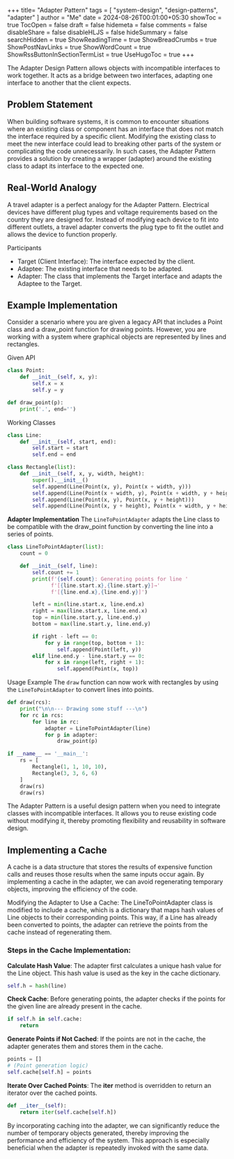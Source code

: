 +++
title= "Adapter Pattern"
tags = [ "system-design",  "design-patterns", "adapter" ]
author = "Me"
date = 2024-08-26T00:01:00+05:30
showToc = true
TocOpen = false
draft = false
hidemeta = false
comments = false
disableShare = false
disableHLJS = false
hideSummary = false
searchHidden = true
ShowReadingTime = true
ShowBreadCrumbs = true
ShowPostNavLinks = true
ShowWordCount = true
ShowRssButtonInSectionTermList = true
UseHugoToc = true
+++

The Adapter Design Pattern allows objects with incompatible interfaces to work together. It acts as a bridge between two interfaces, adapting one interface to another that the client expects.

## Problem Statement
When building software systems, it is common to encounter situations where an existing class or component has an interface that does not match the interface required by a specific client. Modifying the existing class to meet the new interface could lead to breaking other parts of the system or complicating the code unnecessarily. In such cases, the Adapter Pattern provides a solution by creating a wrapper (adapter) around the existing class to adapt its interface to the expected one.

## Real-World Analogy
A travel adapter is a perfect analogy for the Adapter Pattern. Electrical devices have different plug types and voltage requirements based on the country they are designed for. Instead of modifying each device to fit into different outlets, a travel adapter converts the plug type to fit the outlet and allows the device to function properly.

Participants
- Target (Client Interface): The interface expected by the client.
- Adaptee: The existing interface that needs to be adapted.
- Adapter: The class that implements the Target interface and adapts the Adaptee to the Target.

## Example Implementation
Consider a scenario where you are given a legacy API that includes a Point class and a draw_point function for drawing points. However, you are working with a system where graphical objects are represented by lines and rectangles.

Given API
```python
class Point:
    def __init__(self, x, y):
        self.x = x
        self.y = y

def draw_point(p):
    print('.', end='')
```

Working Classes
```python
class Line:
    def __init__(self, start, end):
        self.start = start
        self.end = end

class Rectangle(list):
    def __init__(self, x, y, width, height):
        super().__init__()
        self.append(Line(Point(x, y), Point(x + width, y)))
        self.append(Line(Point(x + width, y), Point(x + width, y + height)))
        self.append(Line(Point(x, y), Point(x, y + height)))
        self.append(Line(Point(x, y + height), Point(x + width, y + height)))
```
**Adapter Implementation**
The `LineToPointAdapter` adapts the Line class to be compatible with the draw_point function by converting the line into a series of points.

```py
class LineToPointAdapter(list):
    count = 0

    def __init__(self, line):
        self.count += 1
        print(f'{self.count}: Generating points for line '
              f'[{line.start.x},{line.start.y}]→'
              f'[{line.end.x},{line.end.y}]')

        left = min(line.start.x, line.end.x)
        right = max(line.start.x, line.end.x)
        top = min(line.start.y, line.end.y)
        bottom = max(line.start.y, line.end.y)

        if right - left == 0:
            for y in range(top, bottom + 1):
                self.append(Point(left, y))
        elif line.end.y - line.start.y == 0:
            for x in range(left, right + 1):
                self.append(Point(x, top))
```
Usage Example
The `draw` function can now work with rectangles by using the `LineToPointAdapter` to convert lines into points.

```py
def draw(rcs):
    print("\n\n--- Drawing some stuff ---\n")
    for rc in rcs:
        for line in rc:
            adapter = LineToPointAdapter(line)
            for p in adapter:
                draw_point(p)

if __name__ == '__main__':
    rs = [
        Rectangle(1, 1, 10, 10),
        Rectangle(3, 3, 6, 6)
    ]
    draw(rs)
    draw(rs)
```

The Adapter Pattern is a useful design pattern when you need to integrate classes with incompatible interfaces. It allows you to reuse existing code without modifying it, thereby promoting flexibility and reusability in software design.

## Implementing a Cache
A cache is a data structure that stores the results of expensive function calls and reuses those results when the same inputs occur again. By implementing a cache in the adapter, we can avoid regenerating temporary objects, improving the efficiency of the code.

Modifying the Adapter to Use a Cache: The LineToPointAdapter class is modified to include a cache, which is a dictionary that maps hash values of Line objects to their corresponding points. This way, if a Line has already been converted to points, the adapter can retrieve the points from the cache instead of regenerating them.

### Steps in the Cache Implementation:
**Calculate Hash Value**: The adapter first calculates a unique hash value for the Line object. This hash value is used as the key in the cache dictionary.

```python
self.h = hash(line)
```
**Check Cache**: Before generating points, the adapter checks if the points for the given line are already present in the cache.

```python
if self.h in self.cache:
    return
```
**Generate Points if Not Cached**: If the points are not in the cache, the adapter generates them and stores them in the cache.

```python
points = []
# (Point generation logic)
self.cache[self.h] = points
```
**Iterate Over Cached Points**: The __iter__ method is overridden to return an iterator over the cached points.

```python
def __iter__(self):
    return iter(self.cache[self.h])
```

By incorporating caching into the adapter, we can significantly reduce the number of temporary objects generated, thereby improving the performance and efficiency of the system. This approach is especially beneficial when the adapter is repeatedly invoked with the same data.